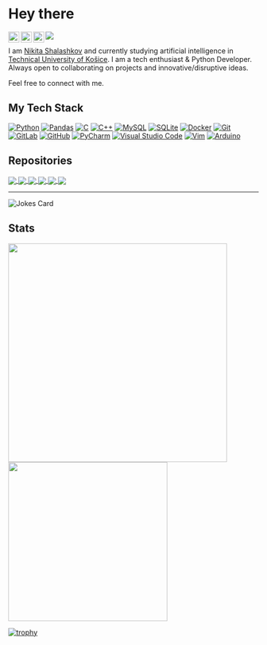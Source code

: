 # Hey there

<a href="https://www.instagram.com/it_shalash/">
  <img align="left" alt="Nikita's Instagram" width="22px" src="https://raw.githubusercontent.com/hussainweb/hussainweb/main/icons/instagram.png" />
</a>
<a href="https://discordapp.com/users/237980256848445440/">
  <img align="left" alt="Nikita's Discord" width="22px" src="https://raw.githubusercontent.com/peterthehan/peterthehan/master/assets/discord.svg" />
</a>
<a href="https://www.linkedin.com/in/nikita-shalashkov/">
  <img align="left" alt="Nikita's LinkedIN" width="22px" src="https://raw.githubusercontent.com/peterthehan/peterthehan/master/assets/linkedin.svg" />
</a>

![](https://komarev.com/ghpvc/?username=CoolmixZero&theme=github_dark )

I am [Nikita Shalashkov](https://github.com/CoolmixZero/CoolmixZero/blob/main/Nikita's%20Resume.pdf) and currently studying artificial intelligence in [Technical University of Košice](https://www.tuke.sk/wps/portal/tuke/!ut/p/z1/dYzBCoJAFEW_xmW-h40i7QbaJGpCgfY2oTGOos3IzNRAX5_QKqi7O5dzLxA0QKp9jrJ1o1btvPKFkmvOYxZlDItjmkTIq8O53LOiKmOEGghoVfBPOEIGJGfdfd646rapBDKiF0aY8GHWenBusbsAA_Teh1JrOYvwpu8B_poM2jpovk042QmWSb1yUW_eltIJvg!!/dz/d5/L0lHSkovd0RNQU5rQUVnQSEhLzROVkUvZW4!/). 
I am a tech enthusiast & Python Developer. Always open to collaborating on projects and innovative/disruptive ideas. 

Feel free to connect with me.

## My Tech Stack

[![Python](https://img.shields.io/badge/python-3670A0?style=for-the-badge&logo=python&logoColor=ffdd54)](https://github.com/CoolmixZero?tab=repositories)
[![Pandas](https://img.shields.io/badge/pandas-%23150458.svg?style=for-the-badge&logo=pandas&logoColor=white)](https://github.com/CoolmixZero?tab=repositories)
[![C](https://img.shields.io/badge/c-%2300599C.svg?style=for-the-badge&logo=c&logoColor=white)](https://github.com/CoolmixZero?tab=repositories)
[![C++](https://img.shields.io/badge/c++-%2300599C.svg?style=for-the-badge&logo=c%2B%2B&logoColor=white)](https://github.com/CoolmixZero?tab=repositories)
[![MySQL](https://img.shields.io/badge/mysql-%2300f.svg?style=for-the-badge&logo=mysql&logoColor=white)](https://github.com/CoolmixZero?tab=repositories)
[![SQLite](https://img.shields.io/badge/sqlite-%2307405e.svg?style=for-the-badge&logo=sqlite&logoColor=white)](https://github.com/CoolmixZero?tab=repositories)
[![Docker](https://img.shields.io/badge/docker-%230db7ed.svg?style=for-the-badge&logo=docker&logoColor=white)](https://github.com/CoolmixZero?tab=repositories)
[![Git](https://img.shields.io/badge/git-%23F05033.svg?style=for-the-badge&logo=git&logoColor=white)](https://github.com/CoolmixZero?tab=repositories)
[![GitLab](https://img.shields.io/badge/gitlab-%23181717.svg?style=for-the-badge&logo=gitlab&logoColor=white)](https://github.com/CoolmixZero?tab=repositories)
[![GitHub](https://img.shields.io/badge/github-%23121011.svg?style=for-the-badge&logo=github&logoColor=white)](https://github.com/CoolmixZero?tab=repositories)
[![PyCharm](https://img.shields.io/badge/pycharm-143?style=for-the-badge&logo=pycharm&logoColor=black&color=black&labelColor=green)](https://github.com/CoolmixZero?tab=repositories)
[![Visual Studio Code](https://img.shields.io/badge/Visual%20Studio%20Code-0078d7.svg?style=for-the-badge&logo=visual-studio-code&logoColor=white)](https://github.com/CoolmixZero?tab=repositories)
[![Vim](https://img.shields.io/badge/VIM-%2311AB00.svg?style=for-the-badge&logo=vim&logoColor=white)](https://github.com/CoolmixZero?tab=repositories)
[![Arduino](https://img.shields.io/badge/-Arduino-00979D?style=for-the-badge&logo=Arduino&logoColor=white)](https://github.com/CoolmixZero?tab=repositories)
  
## Repositories

<a href="https://github.com/CoolmixZero/yclients-api-python">
  <img align="center" src="https://github-readme-stats.vercel.app/api/pin/?username=CoolmixZero&repo=yclients-api-python&icon_color=F5EB72&title_color=fffa86&hide_border=true&theme=github_dark" />
</a>
<a href="https://github.com/CoolmixZero/calculator-pyside6">
  <img align="center" src="https://github-readme-stats.vercel.app/api/pin/?username=CoolmixZero&repo=calculator-pyside6&hide_border=true&theme=github_dark" />
</a>
<a href="https://github.com/CoolmixZero/telebot-helperbot">
  <img align="center" src="https://github-readme-stats.vercel.app/api/pin/?username=CoolmixZero&repo=telebot-helperbot&hide_border=true&theme=github_dark" />
</a>
<a href="https://github.com/CoolmixZero/flappy-bird-ai">
  <img align="center" src="https://github-readme-stats.vercel.app/api/pin/?username=CoolmixZero&repo=flappy-bird-ai&hide_border=true&theme=github_dark" />
</a>
<a href="https://github.com/CoolmixZero/projects-school-python">
  <img align="center" src="https://github-readme-stats.vercel.app/api/pin/?username=CoolmixZero&repo=projects-school-python&hide_border=true&theme=github_dark" />
</a>
<a href="https://github.com/CoolmixZero/projects-school-c">
  <img align="center" src="https://github-readme-stats.vercel.app/api/pin/?username=CoolmixZero&repo=projects-school-c&hide_border=true&theme=github_dark" />
</a>

____
![Jokes Card](https://readme-jokes.vercel.app/api?hideBorder&theme=algolia&bgColor=00000000)

## Stats

<a href="https://github.com/CoolmixZero?tab=repositories">
  <img width=440 src="https://github-readme-stats.vercel.app/api?username=CoolmixZero&hide_border=true&show_icons=true&count_private=true&theme=github_dark" />
</a>
<a href="https://github.com/CoolmixZero?tab=repositories">
  <img width=320 src="https://github-readme-stats.vercel.app/api/top-langs/?username=CoolmixZero&hide_border=true&layout=compact&count_private=true&theme=github_dark" />
</a>

[![trophy](https://github-profile-trophy.vercel.app/?username=CoolmixZero&theme=darkhub&no-frame=true)](https://github.com/CoolmixZero?tab=repositories)

